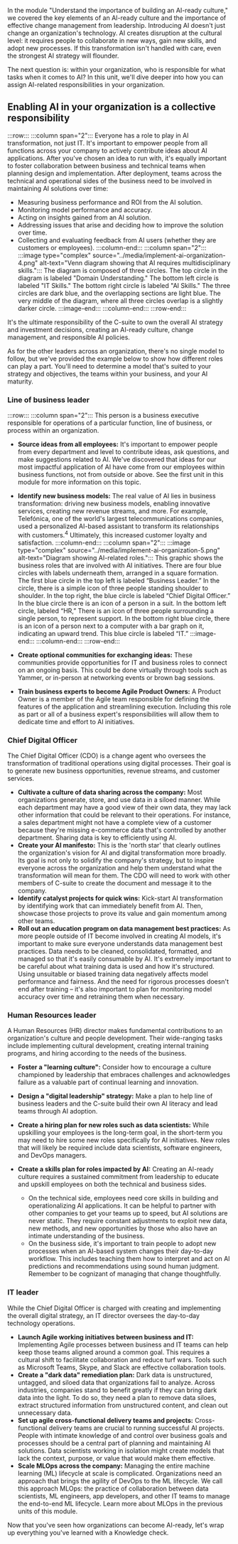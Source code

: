 In the module "Understand the importance of building an AI-ready culture," we covered the key elements of an AI-ready culture and the importance of effective change management from leadership. Introducing AI doesn't just change an organization's technology. AI creates disruption at the cultural level: it requires people to collaborate in new ways, gain new skills, and adopt new processes. If this transformation isn't handled with care, even the strongest AI strategy will flounder.

The next question is: within your organization, who is responsible for what tasks when it comes to AI? In this unit, we'll dive deeper into how you can assign AI-related responsibilities in your organization.  

## Enabling AI in your organization is a collective responsibility

:::row:::
:::column span="2":::
Everyone has a role to play in AI transformation, not just IT. It's important to empower people from all functions across your company to actively contribute ideas about AI applications. After you've chosen an idea to run with, it's equally important to foster collaboration between business and technical teams when planning design and implementation. After deployment, teams across the technical and operational sides of the business need to be involved in maintaining AI solutions over time:

* Measuring business performance and ROI from the AI solution.
* Monitoring model performance and accuracy.
* Acting on insights gained from an AI solution.
* Addressing issues that arise and deciding how to improve the solution over time.
* Collecting and evaluating feedback from AI users (whether they are customers or employees).
:::column-end:::
:::column span="2":::
:::image type="complex" source="../media/implement-ai-organization-4.png" alt-text="Venn diagram showing that AI requires multidisciplinary skills.":::
The diagram is composed of three circles. The top circle in the diagram is labeled "Domain Understanding." The bottom left circle is labeled "IT Skills." The bottom right circle is labeled "AI Skills." The three circles are dark blue, and the overlapping sections are light blue. The very middle of the diagram, where all three circles overlap is a slightly darker circle. 
:::image-end:::
:::column-end:::
:::row-end:::

It's the ultimate responsibility of the C-suite to own the overall AI strategy and investment decisions, creating an AI-ready culture, change management, and responsible AI policies.

As for the other leaders across an organization, there's no single model to follow, but we've provided the example below to show how different roles can play a part. You'll need to determine a model that's suited to your strategy and objectives, the teams within your business, and your AI maturity.

### Line of business leader

:::row:::
:::column span="2":::
This person is a business executive responsible for operations of a particular function, line of business, or process within an organization.

* **Source ideas from all employees:** It's important to empower people from every department and level to contribute ideas, ask questions, and make suggestions related to AI. We've discovered that ideas for our most impactful application of AI have come from our employees within business functions, not from outside or above. See the first unit in this module for more information on this topic.
* **Identify new business models:** The real value of AI lies in business transformation: driving new business models, enabling innovative services, creating new revenue streams, and more. For example, Telefónica, one of the world's largest telecommunications companies, used a personalized AI-based assistant to transform its relationships with customers.<sup>4</sup> Ultimately, this increased customer loyalty and satisfaction.
:::column-end:::
:::column span="2":::
:::image type="complex" source="../media/implement-ai-organization-5.png" alt-text="Diagram showing AI-related roles.":::
This graphic shows the business roles that are involved with AI initiatives. There are four blue circles with labels underneath them, arranged in a square formation. The first blue circle in the top left is labeled “Business Leader.” In the circle, there is a simple icon of three people standing shoulder to shoulder. In the top right, the blue circle is labeled “Chief Digital Officer.” In the blue circle there is an icon of a person in a suit. In the bottom left circle, labeled “HR,” There is an icon of three people surrounding a single person, to represent support. In the bottom right blue circle, there is an icon of a person next to a computer with a bar graph on it, indicating an upward trend. This blue circle is labeled “IT.”
:::image-end:::
:::column-end:::
:::row-end:::

* **Create optional communities for exchanging ideas:** These communities provide opportunities for IT and business roles to connect on an ongoing basis. This could be done virtually through tools such as Yammer, or in-person at networking events or brown bag sessions.
* **Train business experts to become Agile Product Owners:** A Product Owner is a member of the Agile team responsible for defining the features of the application and streamlining execution. Including this role as part or all of a business expert's responsibilities will allow them to dedicate time and effort to AI initiatives.

### Chief Digital Officer

The Chief Digital Officer (CDO) is a change agent who oversees the transformation of traditional operations using digital processes. Their goal is to generate new business opportunities, revenue streams, and customer services.

* **Cultivate a culture of data sharing across the company:** Most organizations generate, store, and use data in a siloed manner. While each department may have a good view of their own data, they may lack other information that could be relevant to their operations. For instance, a sales department might not have a complete view of a customer because they're missing e-commerce data that's controlled by another department. Sharing data is key to efficiently using AI.
* **Create your AI manifesto:** This is the 'north star' that clearly outlines the organization's vision for AI and digital transformation more broadly. Its goal is not only to solidify the company's strategy, but to inspire everyone across the organization and help them understand what the transformation will mean for them. The CDO will need to work with other members of C-suite to create the document and message it to the company.
* **Identify catalyst projects for quick wins:** Kick-start AI transformation by identifying work that can immediately benefit from AI. Then, showcase those projects to prove its value and gain momentum among other teams.
* **Roll out an education program on data management best practices:** As more people outside of IT become involved in creating AI models, it's important to make sure everyone understands data management best practices. Data needs to be cleaned, consolidated, formatted, and managed so that it's easily consumable by AI. It's extremely important to be careful about what training data is used and how it's structured. Using unsuitable or biased training data negatively affects model performance and fairness. And the need for rigorous processes doesn't end after training – it's also important to plan for monitoring model accuracy over time and retraining them when necessary.

### Human Resources leader

A Human Resources (HR) director makes fundamental contributions to an organization's culture and people development. Their wide-ranging tasks include implementing cultural development, creating internal training programs, and hiring according to the needs of the business.

* **Foster a "learning culture":** Consider how to encourage a culture championed by leadership that embraces challenges and acknowledges failure as a valuable part of continual learning and innovation.
* **Design a "digital leadership" strategy:** Make a plan to help line of business leaders and the C-suite build their own AI literacy and lead teams through AI adoption. 
* **Create a hiring plan for new roles such as data scientists:** While upskilling your employees is the long-term goal, in the short-term you may need to hire some new roles specifically for AI initiatives. New roles that will likely be required include data scientists, software engineers, and DevOps managers.
* **Create a skills plan for roles impacted by AI:** Creating an AI-ready culture requires a sustained commitment from leadership to educate and upskill employees on both the technical and business sides.

  * On the technical side, employees need core skills in building and operationalizing AI applications. It can be helpful to partner with other companies to get your teams up to speed, but AI solutions are never static. They require constant adjustments to exploit new data, new methods, and new opportunities by those who also have an intimate understanding of the business.
  * On the business side, it's important to train people to adopt new processes when an AI-based system changes their day-to-day workflow. This includes teaching them how to interpret and act on AI predictions and recommendations using sound human judgment. Remember to be cognizant of managing that change thoughtfully.

### IT leader

While the Chief Digital Officer is charged with creating and implementing the overall digital strategy, an IT director oversees the day-to-day technology operations.

* **Launch Agile working initiatives between business and IT:** Implementing Agile processes between business and IT teams can help keep those teams aligned around a common goal. This requires a cultural shift to facilitate collaboration and reduce turf wars. Tools such as Microsoft Teams, Skype, and Slack are effective collaboration tools.
* **Create a "dark data" remediation plan:** Dark data is unstructured, untagged, and siloed data that organizations fail to analyze. Across industries, companies stand to benefit greatly if they can bring dark data into the light. To do so, they need a plan to remove data siloes, extract structured information from unstructured content, and clean out unnecessary data. 
* **Set up agile cross-functional delivery teams and projects:** Cross-functional delivery teams are crucial to running successful AI projects. People with intimate knowledge of and control over business goals and processes should be a central part of planning and maintaining AI solutions. Data scientists working in isolation might create models that lack the context, purpose, or value that would make them effective.
* **Scale MLOps across the company:** Managing the entire machine learning (ML) lifecycle at scale is complicated. Organizations need an approach that brings the agility of DevOps to the ML lifecycle. We call this approach MLOps: the practice of collaboration between data scientists, ML engineers, app developers, and other IT teams to manage the end-to-end ML lifecycle. Learn more about MLOps in the previous units of this module.

Now that you've seen how organizations can become AI-ready, let's wrap up everything you've learned with a Knowledge check.
